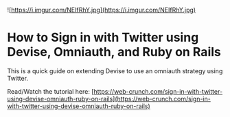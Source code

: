 ![https://i.imgur.com/NEIfRhY.jpg](https://i.imgur.com/NEIfRhY.jpg)

# How to Sign in with Twitter using Devise, Omniauth, and Ruby on Rails

This is a quick guide on extending Devise to use an omniauth strategy using Twitter. 

Read/Watch the tutorial here: [https://web-crunch.com/sign-in-with-twitter-using-devise-omniauth-ruby-on-rails](https://web-crunch.com/sign-in-with-twitter-using-devise-omniauth-ruby-on-rails)
